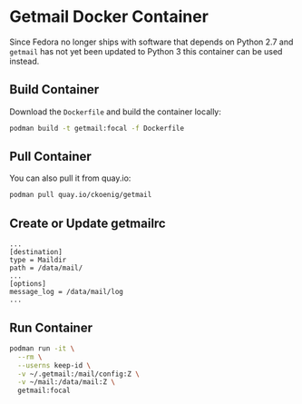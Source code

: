 # Getmail Docker Container

Since Fedora no longer ships with software that depends on Python 2.7 and `getmail` has not yet been updated to Python 3 this container can be used instead.

## Build Container

Download the `Dockerfile` and build the container locally:

```bash
podman build -t getmail:focal -f Dockerfile
```

## Pull Container

You can also pull it from quay.io:

```bash
podman pull quay.io/ckoenig/getmail
```

## Create or Update getmailrc

```
...
[destination]
type = Maildir
path = /data/mail/
...
[options]
message_log = /data/mail/log
...
```

## Run Container

```bash
podman run -it \
  --rm \
  --userns keep-id \
  -v ~/.getmail:/mail/config:Z \
  -v ~/mail:/data/mail:Z \
  getmail:focal
```